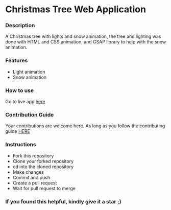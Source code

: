 # Christmas Tree Web Application

### **Description**

A Christmas tree with lights and snow animation, the tree and lighting was done with HTML and CSS animation, and GSAP library to help with the snow animation.

### **Features**

- Light animation
- Snow animation

### **How to use**

Go to live app [here](https://myxmas.netlify.app//)

### **Contribution Guide**

Your contributions are welcome here. As long as you follow the contributing guide [HERE](https://github.com/HarunaDev/Christmas-tree/blob/main/CONTRIBUTING.md)

### **Instructions**

- Fork this repository
- Clone your forked repository
- cd into the cloned repository
- Make changes
- Commit and push
- Create a pull request
- Wait for pull request to merge

### **If you found this helpful, kindly give it a star ;)**
